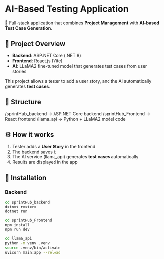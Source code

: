 # AI-Based Testing Application

🚀 Full-stack application that combines **Project Management** with **AI-based Test Case Generation**.

## 📌 Project Overview
- **Backend**: ASP.NET Core (.NET 8)  
- **Frontend**: React.js (Vite)  
- **AI**: LLaMA2 fine-tuned model that generates test cases from user stories  

This project allows a tester to add a user story, and the AI automatically generates **test cases**.

## 📂 Structure
/sprintHub_backend → ASP.NET Core backend
/sprintHub_Frontend → React frontend
/llama_api → Python + LLaMA2 model code


## ⚙️ How it works
1. Tester adds a **User Story** in the frontend  
2. The backend saves it  
3. The AI service (llama_api) generates **test cases** automatically  
4. Results are displayed in the app

## 🔧 Installation
### Backend
```bash
cd sprintHub_backend
dotnet restore
dotnet run

cd sprintHub_Frontend
npm install
npm run dev

cd llama_api
python -m venv .venv
source .venv/bin/activate  
uvicorn main:app --reload

